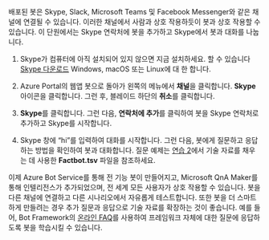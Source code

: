 배포된 봇은 Skype, Slack, Microsoft Teams 및 Facebook Messenger와 같은 채널에 연결될 수 있습니다. 이러한 채널에서 사람과 상호 작용하듯이 봇과 상호 작용할 수 있습니다. 이 단원에서는 Skype 연락처에 봇을 추가하고 Skype에서 봇과 대화를 나눕니다.

1. Skype가 컴퓨터에 아직 설치되어 있지 않으면 지금 설치하세요. 할 수 있습니다 [Skype 다운로드](https://www.skype.com/en/download-skype/skype-for-computer/) Windows, macOS 또는 Linux에 대 한 합니다.

1. Azure Portal의 웹앱 봇으로 돌아가 왼쪽의 메뉴에서 **채널**을 클릭합니다. **Skype** 아이콘을 클릭합니다. 그런 후, 블레이드 하단의 **취소**를 클릭합니다.

1. **Skype**를 클릭합니다. 그런 다음, **연락처에 추가**를 클릭하여 봇을 Skype 연락처로 추가하고 Skype를 시작합니다.

1. Skype 창에 “hi”를 입력하여 대화를 시작합니다. 그런 다음, 봇에게 질문하고 응답하는 방법을 확인하여 봇과 대화합니다. 질문 예제는 [연습 2](#Exercise2)에서 기술 자료를 채우는 데 사용한 **Factbot.tsv** 파일을 참조하세요.

이제 Azure Bot Service를 통해 전 기능 봇이 만들어지고, Microsoft QnA Maker를 통해 인텔리전스가 추가되었으며, 전 세계 모든 사용자가 상호 작용할 수 있습니다. 봇을 다른 채널에 연결하고 다른 시나리오에서 자유롭게 테스트합니다. 또한 봇을 더 스마트하게 만들려는 경우 추가 질문과 응답으로 기술 자료를 확장하는 것이 좋습니다. 예를 들어, Bot Framework의 [온라인 FAQ](https://docs.microsoft.com/azure/bot-service/bot-service-resources-bot-framework-faq?view=azure-bot-service-3.0)를 사용하여 프레임워크 자체에 대한 질문에 응답하도록 봇을 학습시킬 수 있습니다.
